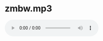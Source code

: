 # zmbw.mp3
<audio controls autoplay="autoplay" loop="loop">
<source src="https://sharefs.ali.kugou.com/202208171156/d427aeb765d3d45ee269c53ed38ee7f9/G229/M0A/1E/17/JQ4DAF9ptWeAYNSQADv7WO79f0A793.mp3" type="audio/mpeg" />
</audio>
